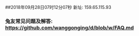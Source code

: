 ##2018年09月28日07时12分07秒 新址: 159.65.115.93
### 兔友常见问题及解答: https://github.com/wanggonging/d/blob/w/FAQ.md
